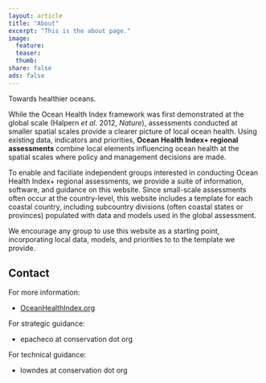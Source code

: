 ```yaml
---
layout: article
title: "About"
excerpt: "This is the about page."
image:
  feature:
  teaser:
  thumb:
share: false
ads: false
---
```


Towards healthier oceans.

While the Ocean Health Index framework was first demonstrated at the global scale (Halpern _et al._ 2012, _Nature_), assessments conducted at smaller spatial scales provide a clearer picture of local ocean health. Using existing data, indicators and priorities, **Ocean Health Index+ regional assessments** combine local elements influencing ocean health at the spatial scales where policy and management decisions are made.  

To enable and faciliate independent groups interested in conducting Ocean Health Index+ regional assessments, we provide a suite of information, software, and guidance on this website. Since small-scale assessments often occur at the country-level, this website includes a template for each coastal country, including subcountry divisions (often coastal states or provinces) populated with data and models used in the global assessment.  

We encourage any group to use this website as a starting point, incorporating local data, models, and priorities to to the template we provide.


## Contact

For more information:  

- [OceanHealthIndex.org](http://www.oceanhealthindex.org)  

For strategic guidance:

- epacheco at conservation dot org  

For technical guidance:

- lowndes at conservation dot org
